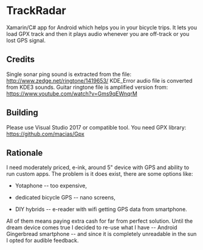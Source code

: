 ﻿# TrackRadar

Xamarin/C# app for Android which helps you in your bicycle trips. It lets you load GPX track and then it plays audio whenever you are off-track 
or you lost GPS signal.

## Credits

Single sonar ping sound is extracted from the file: http://www.zedge.net/ringtone/1419653/
KDE_Error audio file is converted from KDE3 sounds.
Guitar ringtone file is amplified version from: https://www.youtube.com/watch?v=Gms9qEWnqrM

## Building

Please use Visual Studio 2017 or compatible tool. You need GPX library: https://github.com/macias/Gpx

## Rationale

I need moderately priced, e-ink, around 5" device with GPS and ability to run custom apps. The problem is it does exist, there are some options like:

* Yotaphone -- too expensive,

* dedicated bicycle GPS -- nano screens,

* DIY hybrids -- e-reader with wifi getting GPS data from smartphone.

All of them means paying extra cash for far from perfect solution. Until the dream device comes true I decided to re-use what I have -- Android Gingerbread smartphone --
and since it is completely unreadable in the sun I opted for audible feedback. 

